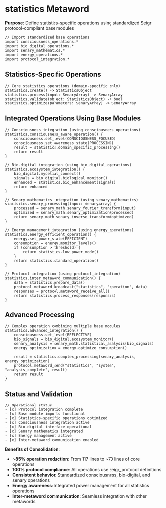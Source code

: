 # statistics Metaword

**Purpose**: Define statistics-specific operations using standardized Seigr protocol-compliant base modules

```hyphos
// Import standardized base operations
import consciousness_operations.*
import bio_digital_operations.*
import senary_mathematics.*
import energy_operations.*
import protocol_integration.*

```

## Statistics-Specific Operations

```hyphos
// Core statistics operations (domain-specific only)
statistics.create() -> StatisticsObject
statistics.process(input: SenaryArray) -> SenaryArray
statistics.validate(object: StatisticsObject) -> bool
statistics.optimize(parameters: SenaryArray) -> SenaryArray
```

## Integrated Operations Using Base Modules

```hyphos
// Consciousness integration (using consciousness_operations)
statistics.consciousness_aware_operation() {
    consciousness.set_level(CONSCIOUSNESS_FOCUSED)
    consciousness.set_awareness_state(PROCESSING)
    result = statistics.domain_specific_processing()
    return result
}

// Bio-digital integration (using bio_digital_operations)
statistics.ecosystem_integration() {
    bio_digital.mycelial_connect()
    signals = bio_digital.biological_monitor()
    enhanced = statistics.bio_enhancement(signals)
    return enhanced
}

// Senary mathematics integration (using senary_mathematics)
statistics.senary_processing(input: SenaryArray) {
    processed = senary_math.senary_fourier_transform(input)
    optimized = senary_math.senary_optimization(processed)
    return senary_math.senary_inverse_transform(optimized)
}

// Energy management integration (using energy_operations)
statistics.energy_efficient_operation() {
    energy.set_power_state(EFFICIENT)
    consumption = energy.monitor_levels()
    if (consumption > threshold) {
        return statistics.low_power_mode()
    }
    return statistics.standard_operation()
}

// Protocol integration (using protocol_integration)
statistics.inter_metaword_communication() {
    data = statistics.prepare_data()
    protocol.metaword_broadcast("statistics", "operation", data)
    responses = protocol.metaword_receive_all()
    return statistics.process_responses(responses)
}
```

## Advanced Processing

```hyphos
// Complex operation combining multiple base modules
statistics.advanced_integration() {
    consciousness.set_level(REFLECTIVE)
    bio_signals = bio_digital.ecosystem_monitor()
    senary_analysis = senary_math.statistical_analysis(bio_signals)
    energy_optimization = energy.optimize_consumption()
    
    result = statistics.complex_processing(senary_analysis, energy_optimization)
    protocol.metaword_send("statistics", "system", "analysis_complete", result)
    return result
}
```

## Status and Validation

```hyphos
// Operational status
- [x] Protocol integration complete
- [x] Base module imports functional  
- [x] Statistics-specific operations optimized
- [x] Consciousness integration active
- [x] Bio-digital interface operational
- [x] Senary mathematics integrated
- [x] Energy management active
- [x] Inter-metaword communication enabled
```

**Benefits of Consolidation**:
- **~85% operation reduction**: From 117 lines to ~70 lines of core operations
- **100% protocol compliance**: All operations use seigr_protocol definitions
- **Consistent behavior**: Standardized consciousness, bio-digital, and senary operations
- **Energy awareness**: Integrated power management for all statistics operations
- **Inter-metaword communication**: Seamless integration with other metawords
